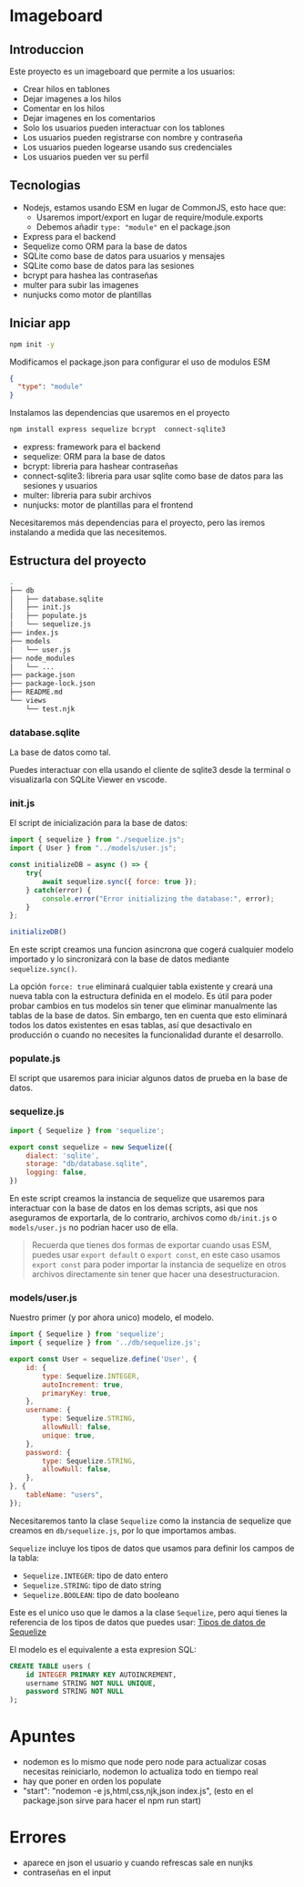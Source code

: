 # Imageboard

## Introduccion

Este proyecto es un imageboard que permite a los usuarios:

- Crear hilos en tablones
- Dejar imagenes a los hilos
- Comentar en los hilos
- Dejar imagenes en los comentarios
- Solo los usuarios pueden interactuar con los tablones
- Los usuarios pueden registrarse con nombre y contraseña
- Los usuarios pueden logearse usando sus credenciales
- Los usuarios pueden ver su perfil

## Tecnologias

- Nodejs, estamos usando ESM en lugar de CommonJS, esto hace que:
  - Usaremos import/export en lugar de require/module.exports
  - Debemos añadir `type: "module"` en el package.json
- Express para el backend
- Sequelize como ORM para la base de datos
- SQLite como base de datos para usuarios y mensajes
- SQLite como base de datos para las sesiones
- bcrypt para hashea las contraseñas
- multer para subir las imagenes
- nunjucks como motor de plantillas

## Iniciar app

```bash
npm init -y
```

Modificamos el package.json para configurar el uso de modulos ESM

```json
{
  "type": "module"
}
```
Instalamos las dependencias que usaremos en el proyecto

```bash
npm install express sequelize bcrypt  connect-sqlite3
```

- express: framework para el backend
- sequelize: ORM para la base de datos
- bcrypt: libreria para hashear contraseñas
- connect-sqlite3: libreria para usar sqlite como base de datos para las sesiones y usuarios
- multer: libreria para subir archivos
- nunjucks: motor de plantillas para el frontend

Necesitaremos más dependencias para el proyecto, pero las iremos instalando a medida que las necesitemos.

## Estructura del proyecto

```bash
.
├── db
│   ├── database.sqlite
│   ├── init.js
│   ├── populate.js
│   └── sequelize.js
├── index.js
├── models
│   └── user.js
├── node_modules
│   └── ...
├── package.json
├── package-lock.json
├── README.md
└── views
    └── test.njk
```

### database.sqlite

La base de datos como tal.

Puedes interactuar con ella usando el cliente de sqlite3 desde la terminal o visualizarla con SQLite Viewer en vscode.

### init.js

El script de inicialización para la base de datos:

```js
import { sequelize } from "./sequelize.js";
import { User } from "../models/user.js";

const initializeDB = async () => {
    try{
        await sequelize.sync({ force: true });
    } catch(error) {
        console.error("Error initializing the database:", error);
    }
};

initializeDB()
```

En este script creamos una funcion asincrona que cogerá cualquier modelo importado  y lo sincronizará con la base de datos mediante `sequelize.sync()`.

La opción `force: true` eliminará cualquier tabla existente y creará una nueva tabla con la estructura definida en el modelo. Es útil para poder probar cambios en tus modelos sin tener que eliminar manualmente las tablas de la base de datos. Sin embargo, ten en cuenta que esto eliminará todos los datos existentes en esas tablas, así que desactivalo en producción o cuando no necesites la funcionalidad durante el desarrollo.

### populate.js

El script que usaremos para iniciar algunos datos de prueba en la base de datos.

### sequelize.js

```js
import { Sequelize } from 'sequelize';

export const sequelize = new Sequelize({
    dialect: 'sqlite',
    storage: "db/database.sqlite",
    logging: false,
})
```

En este script creamos la instancia de sequelize que usaremos para interactuar con la base de datos en los demas scripts, asi que nos aseguramos de exportarla, de lo contrario, archivos como `db/init.js` o `models/user.js` no podrian hacer uso de ella.

>Recuerda que tienes dos formas de exportar cuando usas ESM, puedes usar `export default` o `export const`, en este caso usamos `export const` para poder importar la instancia de sequelize en otros archivos directamente sin tener que hacer una desestructuracion.

### models/user.js

Nuestro primer (y por ahora unico) modelo, el modelo.

```js
import { Sequelize } from 'sequelize';
import { sequelize } from '../db/sequelize.js';

export const User = sequelize.define('User', {
    id: {
        type: Sequelize.INTEGER,
        autoIncrement: true,
        primaryKey: true,
    },
    username: {
        type: Sequelize.STRING,
        allowNull: false,
        unique: true,
    },
    password: {
        type: Sequelize.STRING,
        allowNull: false,
    },
}, {
    tableName: "users",
});
```

Necesitaremos tanto la clase `Sequelize` como la instancia de sequelize que creamos en `db/sequelize.js`, por lo que importamos ambas.

`Sequelize` incluye los tipos de datos que usamos para definir los campos de la tabla:

- `Sequelize.INTEGER`: tipo de dato entero
- `Sequelize.STRING`: tipo de dato string
- `Sequelize.BOOLEAN`: tipo de dato booleano

Este es el unico uso que le damos a la clase `Sequelize`, pero aqui tienes la referencia de los tipos de datos que puedes usar: [Tipos de datos de Sequelize](https://sequelize.org/docs/v6/core-concepts/model-basics/#data-types)

El modelo es el equivalente a esta expresion SQL:

```sql
CREATE TABLE users (
    id INTEGER PRIMARY KEY AUTOINCREMENT,
    username STRING NOT NULL UNIQUE,
    password STRING NOT NULL
);
```
# Apuntes 
- nodemon es lo mismo que node pero node para actualizar cosas necesitas reiniciarlo, nodemon lo actualiza todo en tiempo real
- hay que poner en orden los populate
- "start": "nodemon -e js,html,css,njk,json index.js", (esto en el package.json sirve para hacer el npm run start)

# Errores
- aparece en json el usuario y cuando refrescas sale en nunjks
- contraseñas en el input

